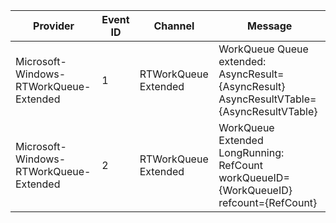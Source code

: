 Provider                                |  Event ID  |  Channel               |  Message
----------------------------------------|------------|------------------------|-------------------------------------------------------------------------------------------
Microsoft-Windows-RTWorkQueue-Extended  |  1         |  RTWorkQueue Extended  |  WorkQueue Queue extended: AsyncResult={AsyncResult} AsyncResultVTable={AsyncResultVTable}
Microsoft-Windows-RTWorkQueue-Extended  |  2         |  RTWorkQueue Extended  |  WorkQueue Extended LongRunning: RefCount workQueueID={WorkQueueID} refcount={RefCount}